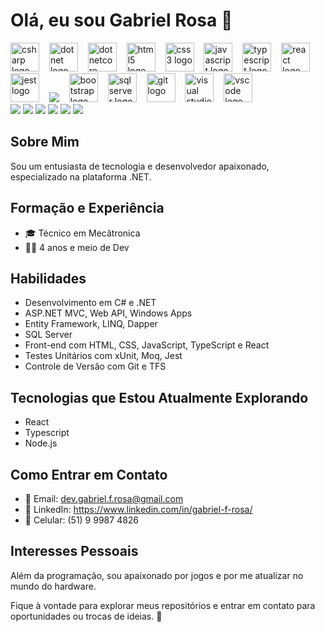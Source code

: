 # Olá, eu sou Gabriel Rosa 👋

<div align="left">
    <img src="https://cdn.jsdelivr.net/gh/devicons/devicon/icons/csharp/csharp-original.svg" height="46" alt="csharp logo"/>
    <img width="8" />    
    <img src="https://cdn.jsdelivr.net/gh/devicons/devicon/icons/dot-net/dot-net-original-wordmark.svg" height="46" alt="dotnet logo"/>
    <img width="8" />
    <img src="https://cdn.jsdelivr.net/gh/devicons/devicon/icons/dotnetcore/dotnetcore-original.svg" height="46" alt="dotnetcore logo"/>
    <img width="8" />
    <img src="https://cdn.jsdelivr.net/gh/devicons/devicon/icons/html5/html5-original.svg" height="46" alt="html5 logo"/>
    <img width="8" />
    <img src="https://cdn.jsdelivr.net/gh/devicons/devicon/icons/css3/css3-original.svg" height="46" alt="css3 logo"/>
    <img width="8" />    
    <img src="https://cdn.jsdelivr.net/gh/devicons/devicon/icons/javascript/javascript-original.svg" height="46" alt="javascript logo"/>
    <img width="8" />        
    <img src="https://cdn.jsdelivr.net/gh/devicons/devicon/icons/typescript/typescript-original.svg" height="46" alt="typescript logo"/>
    <img width="8" />    
    <img src="https://cdn.jsdelivr.net/gh/devicons/devicon/icons/react/react-original-wordmark.svg" height="46" alt="react logo"/>
    <img width="8" />  
    <img src="https://cdn.jsdelivr.net/gh/devicons/devicon/icons/jest/jest-plain.svg" height="46" alt="jest logo"/>
    <img width="8" />        
    <img src="https://cdn.jsdelivr.net/gh/devicons/devicon/icons/express/express-original.svg" />
    <img width="8" />
    <img src="https://cdn.jsdelivr.net/gh/devicons/devicon/icons/bootstrap/bootstrap-original.svg" height="46" alt="bootstrap logo" />
    <img width="8" />    
    <img src="https://cdn.jsdelivr.net/gh/devicons/devicon/icons/microsoftsqlserver/microsoftsqlserver-plain-wordmark.svg" height="46" alt="sqlserver logo"/>
    <img width="8" />    
    <img src="https://cdn.jsdelivr.net/gh/devicons/devicon/icons/git/git-original-wordmark.svg" height="46" alt="git logo"/>
    <img width="8" />      
    <img src="https://cdn.jsdelivr.net/gh/devicons/devicon/icons/visualstudio/visualstudio-plain.svg" height="46" alt="visual studio logo"/>
    <img width="8" />
    <img src="https://cdn.jsdelivr.net/gh/devicons/devicon/icons/vscode/vscode-original-wordmark.svg" height="46" alt="vscode logo"/>
</div>

<div align="left">    
    <img src="https://cdn.jsdelivr.net/gh/devicons/devicon/icons/docker/docker-plain-wordmark.svg" />      
    <img src="https://cdn.jsdelivr.net/gh/devicons/devicon/icons/kubernetes/kubernetes-plain.svg" />          
    <img src="https://cdn.jsdelivr.net/gh/devicons/devicon/icons/jenkins/jenkins-original.svg" />          
    <img src="https://cdn.jsdelivr.net/gh/devicons/devicon/icons/mongodb/mongodb-original-wordmark.svg" />          
    <img src="https://cdn.jsdelivr.net/gh/devicons/devicon/icons/unity/unity-original.svg" />     
    <img src="https://cdn.jsdelivr.net/gh/devicons/devicon/icons/unrealengine/unrealengine-original.svg" />
</div>

## Sobre Mim
Sou um entusiasta de tecnologia e desenvolvedor apaixonado, especializado na plataforma .NET.

## Formação e Experiência
- 🎓 Técnico em Mecâtronica
- 👨‍💻 4 anos e meio de Dev

## Habilidades
- Desenvolvimento em C# e .NET
- ASP.NET MVC, Web API, Windows Apps
- Entity Framework, LINQ, Dapper
- SQL Server
- Front-end com HTML, CSS, JavaScript, TypeScript e React
- Testes Unitários com xUnit, Moq, Jest
- Controle de Versão com Git e TFS

## Tecnologias que Estou Atualmente Explorando
- React
- Typescript
- Node.js

## Como Entrar em Contato
- 📧 Email: dev.gabriel.f.rosa@gmail.com
- 🔗 LinkedIn: https://www.linkedin.com/in/gabriel-f-rosa/
- 📱 Celular: (51) 9 9987 4826

## Interesses Pessoais
Além da programação, sou apaixonado por jogos e por me atualizar no mundo do hardware.

Fique à vontade para explorar meus repositórios e entrar em contato para oportunidades ou trocas de ideias. 🚀
